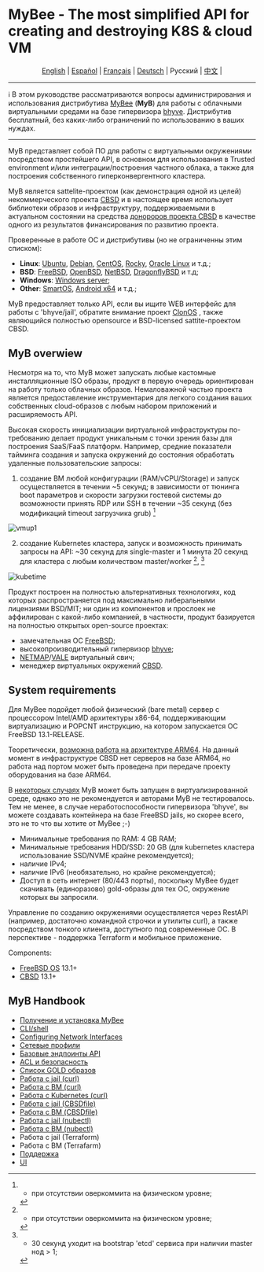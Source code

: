 # MyBee - The most simplified API for creating and destroying K8S & cloud VM

<p align="center">
  <a href="/README.md">English</a> |
  <a href="/README.es.md">Español</a> |
  <a href="/README.fr.md">Français</a> |
  <a href="/README.de.md">Deutsch</a> |
  <span>Русский</span> |
  <a href="/README.ch.md">中文</a> |
</p>

---

:information_source: В этом руководстве рассматриваются вопросы администрирования и использования дистрибутива [MyBee](https://myb.convectix.com) (**MyB**) для работы с облачными виртуальными средами на базе гипервизора [bhyve](https://en.wikipedia.org/wiki/Bhyve). Дистрибутив бесплатный, без каких-либо ограничений по использованию в ваших нуждах.

---

MyB представляет собой ПО для работы с виртуальными окружениями посредством простейшего API, в основном для использования в Trusted environment и/или интеграции/построения частного облака, а также для построения собственного гиперконвергентного кластера.

MyB является sattelite-проектом (как демонстрация одной из целей) некоммерческого проекта [CBSD](https://cbsd.io) и в настоящее время использует библиотеки образов и инфраструктуру, поддерживаемыми в актуальном состоянии на средства [донороров проекта CBSD](https://www.patreon.com/clonos) в качестве одного из результатов финансирования по развитию проекта. 

Проверенные в работе ОС и дистрибутивы (но не ограниченны этим списком):

- **Linux**: [Ubuntu](https://ubuntu.com/), [Debian](https://www.debian.org/), [CentOS](https://www.centos.org/), [Rocky](https://rockylinux.org/), [Oracle Linux](https://www.oracle.com/linux/) и т.д.;
- **BSD**: [FreeBSD](https://www.freebsd.org/), [OpenBSD](https://www.openbsd.org), [NetBSD](https://netbsd.org), [DragonflyBSD](https://dragonflybsd.org) и т.д;
- **Windows**: [Windows server](https://www.microsoft.com/en-us/windows-server);
- **Other**: [SmartOS](https://www.joyent.com/smartos), [Android x64](https://www.android-x86.org/) и т.д.;

MyB предоставляет только API, если вы ищите WEB интерфейс для работы с 'bhyve/jail', обратите внимание проект [ClonOS](https://clonos.convectix.com/) , также являющийся полностью opensource и BSD-licensed sattite-проектом CBSD.

## MyB overwiew

Несмотря на то, что MyB может запускать любые кастомные инсталляционные ISO образы, продукт в первую очередь ориентирован на работу только облачных образов. Немаловажной частью проекта является предоставление инструментария для легкого создания ваших собственных cloud-образов с любым набором приложений и расширяемость API.

Высокая скорость инициализации виртуальной инфраструктуры по-требованию делает продукт уникальным с точки зрения базы для построения SaaS/FaaS платформ. Например, средние показатели тайминга создания и запуска окружений до состояния обработать удаленные пользовательские запросы:

1) создание ВМ любой конфигурации (RAM/vCPU/Storage) и запуск осуществляется в течении ~5 секунд; в зависимости от тюнинга boot параметров и скорости загрузки гостевой системы до возможности принять RDP или SSH в течении ~35 секунд (без модификаций timeout загрузчика grub) [^1]

![vmup1](https://user-images.githubusercontent.com/926409/165381489-f7a83818-ef09-4d3c-8044-8f91bab488bb.png)

2) создание Kubernetes кластера, запуск и возможность принимать запросы на API: ~30 секунд для single-master и 1 минута 20 секунд для кластера с любым количеством master/worker [^1], [^2]

[^1]: - при отсутствии оверкоммита на физическом уровне;
[^2]: - 30 секунд уходит на bootstrap 'etcd' сервиса при наличии master нод > 1; 

![kubetime](https://user-images.githubusercontent.com/926409/165322452-96f740bb-d7af-4970-affc-056432a17c46.png)


Продукт построен на полностью альтернативных технологиях, код которых распространяется под максимально либеральными лицензиями BSD/MIT; ни один из компонентов и прослоек не аффилирован с какой-либо компанией, в частности, продукт базируется на полностью открытых open-source проектах: 

- замечательная ОС [FreeBSD](https://www.freebsd.org);
- высокопроизводительный гипервизор [bhyve](https://en.wikipedia.org/wiki/Bhyve);
- [NETMAP](https://man.freebsd.org/netmap/4)/[VALE](https://man.freebsd.org/vale/4) виртуальный свич;
- менеджер виртуальных окружений [CBSD](https://cbsd.io).

## System requirements

Для MyBee подойдет любой физический (bare metal) сервер с процессором Intel/AMD архитектуры x86-64, поддерживающим виртуализацию и POPCNT инструкцию, на котором запускается ОС FreeBSD 13.1-RELEASE.

Теоретически, [возможна работа на архитектуре ARM64](https://github.com/freebsd-upb/freebsd-src/tree/projects/bhyvearm64). На данный момент в инфраструктуре CBSD нет серверов на базе ARM64, но работа над портом может быть проведена при передаче проекту оборудования на базе ARM64.

В [некоторых случаях](https://wiki.freebsd.org/bhyve#Q:_Can_I_run_multiple_bhyve_hosts_under_VMware_nested_VT-x_EPT.3F) MyB может быть запущен в виртуализированной среде, однако это не рекомендуется и авторами MyB не тестировалось. Тем не менее, в случае неработоспособности гипервизора 'bhyve', вы можете создавать контейнера на базе FreeBSD jails, но скорее всего, это не то что вы хотите от MyBee ;-)

* Минимальные требования по RAM: 4 GB RAM;
* Минимальные требования HDD/SSD: 20 GB (для kubernetes кластера использование SSD/NVME крайне рекомендуется);
* наличие IPv4;
* наличие IPv6 (необязательно, но крайне рекомендуется);
* Доступ в сеть интернет (80/443 порты), поскольку MyBee будет скачивать (единоразово) gold-образы для тех ОС, окружение которых вы запросили.

Управление по созданию окружениями осуществляется через RestAPI (например, достаточно командной строчки и утилиты curl), а также посредством тонкого клиента, доступного под современные ОС. В перспективе - поддержка Terraform и мобильное приложение. 

Components:

* [FreeBSD OS](https://www.freebsd.org) 13.1+
* [CBSD](https://cbsd.io) 13.1+

## MyB Handbook

* [Получение и установка MyBee](ru/get-myb.md)
* [CLI/shell](ru/shell.md)
* [Configuring Network Interfaces](ru/network.md)
* [Сетевые профили](ru/netprofile.md)
* [Базовые эндпоинты API](ru/api.md)
* [ACL и безопасность](ru/acl.md)
* [Список GOLD образов](ru/images.md)
* [Работа с jail (curl)](ru/jail_curl.md)
* [Работа с ВМ (curl)](ru/bhyve_curl.md)
* [Работа с Kubernetes (curl)](ru/k8s_curl.md)
* [Работа с jail (CBSDfile)](ru/jail_cbsdfile.md)
* [Работа с ВМ (CBSDfile)](ru/bhyve_cbsdfile.md)
* [Работа с jail (nubectl)](ru/jail_nubectl.md)
* [Работа с ВМ (nubectl)](ru/bhyve_nubectl.md)
* Работа с jail (Terraform)
* Работа с ВМ (Terrafarm)
* [Поддержка](ru/support.md)
* [UI](ru/ui.md)
